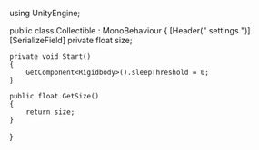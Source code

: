 using UnityEngine;

public class Collectible : MonoBehaviour
{
    [Header(" settings ")]
    [SerializeField] private float size;

    private void Start()
    {
        GetComponent<Rigidbody>().sleepThreshold = 0;
    }

    public float GetSize()
    {
        return size;
    }
}
